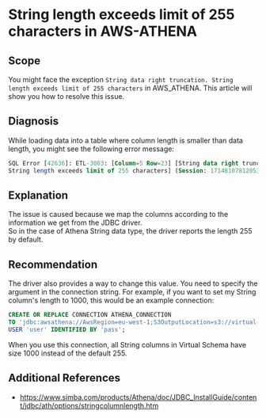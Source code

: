 # String length exceeds limit of 255 characters in AWS-ATHENA 
## Scope

You might face the exception `String data right truncation. String length exceeds limit of 255 characters` in AWS_ATHENA. This article will show you how to resolve this issue.

## Diagnosis

While loading data into a table where column length is smaller than data length, you might see the following error message:


```sql
SQL Error [42636]: ETL-3003: [Column=5 Row=23] [String data right truncation. 
String length exceeds limit of 255 characters] (Session: 1714810781205312345)
```
## Explanation

The issue is caused because we map the columns according to the information we get from the JDBC driver.  
So in the case of Athena String data type, the driver reports the length 255 by default.

## Recommendation

The driver also provides a way to change this value. You need to specify the argument in the connection string. For example, if you want to set my String column's length to 1000, this would be an example connection:


```sql
CREATE OR REPLACE CONNECTION ATHENA_CONNECTION 
TO 'jdbc:awsathena://AwsRegion=eu-west-1;S3OutputLocation=s3://virtual-schemas-test-bucket-2/test/sampledb;StringColumnLength=1000' 
USER 'user' IDENTIFIED BY 'pass';
```
When you use this connection, all String columns in Virtual Schema have size 1000 instead of the default 255.

## Additional References

* <https://www.simba.com/products/Athena/doc/JDBC_InstallGuide/content/jdbc/ath/options/stringcolumnlength.htm>
